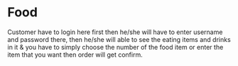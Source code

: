 # Food
Customer have to login here first then he/she will have to enter username and password there, then he/she will able to see the eating items and drinks in it &amp; you have to simply choose the number of the food item or enter the item that you want then order will get confirm.

